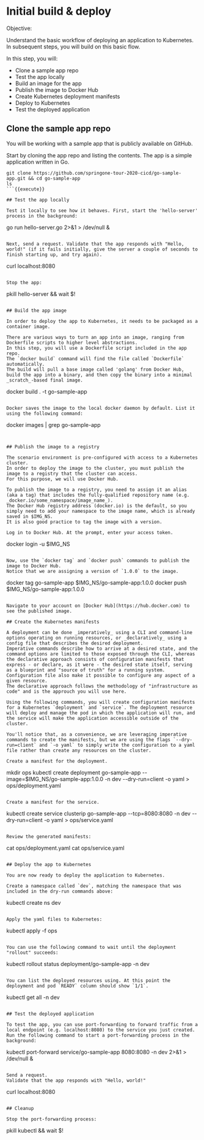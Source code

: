 # Initial build & deploy

Objective:


Understand the basic workflow of deploying an application to Kubernetes. 
In subsequent steps, you will build on this basic flow.

In this step, you will:
- Clone a sample app repo
- Test the app locally
- Build an image for the app
- Publish the image to Docker Hub
- Create Kubernetes deployment manifests
- Deploy to Kubernetes
- Test the deployed application

## Clone the sample app repo
You will be working with a sample app that is publicly available on GitHub.

Start by cloning the app repo and listing the contents. 
The app is a simple application written in Go.

```
git clone https://github.com/springone-tour-2020-cicd/go-sample-app.git && cd go-sample-app
ls
```{{execute}}

## Test the app locally

Test it locally to see how it behaves. First, start the 'hello-server' process in the background:

```
go run hello-server.go 2>&1 > /dev/null &
```{{execute}}

Next, send a request. Validate that the app responds with "Hello, world!" (if it fails initially, give the server a couple of seconds to finish starting up, and try again).

```
curl localhost:8080
```{{execute}}

Stop the app:

```
pkill hello-server && wait $!
```{{execute}}

## Build the app image

In order to deploy the app to Kubernetes, it needs to be packaged as a container image.

There are various ways to turn an app into an image, ranging from Dockerfile scripts to higher level abstractions. 
In this step, you will use a Dockerfile script included in the app repo. 
The `docker build` command will find the file called `Dockerfile` automatically. 
The build will pull a base image called 'golang' from Docker Hub, build the app into a binary, and then copy the binary into a minimal _scratch_-based final image.

```
docker build . -t go-sample-app
```{{execute}}

Docker saves the image to the local docker daemon by default. List it using the following command:

```
docker images | grep go-sample-app
```{{execute}}


## Publish the image to a registry

The scenario environment is pre-configured with access to a Kubernetes cluster. 
In order to deploy the image to the cluster, you must publish the image to a registry that the cluster can access. 
For this purpose, we will use Docker Hub.

To publish the image to a registry, you need to assign it an alias (aka a tag) that includes the fully-qualified repository name (e.g. _docker.io/some_namespace/image_name_). 
The Docker Hub registry address (docker.io) is the default, so you simply need to add your namespace to the image name, which is already saved in $IMG_NS. 
It is also good practice to tag the image with a version.

Log in to Docker Hub. At the prompt, enter your access token.

```
docker login -u $IMG_NS
```{{execute}}

Now, use the `docker tag` and `docker push` commands to publish the image to Docker Hub. 
Notice that we are assigning a version of `1.0.0` to the image.

```
docker tag go-sample-app $IMG_NS/go-sample-app:1.0.0
docker push $IMG_NS/go-sample-app:1.0.0
```{{execute}}

Navigate to your account on [Docker Hub](https://hub.docker.com) to see the published image.

## Create the Kubernetes manifests

A deployment can be done _imperatively_ using a CLI and command-line options operating on running resources, or _declaratively_ using a config file that describes the desired deployment. 
Imperative commands describe how to arrive at a desired state, and the command options are limited to those exposed through the CLI, whereas the declarative approach consists of configuration manifests that express - or declare, as it were - the desired state itself, serving as a blueprint and "source of truth" for a running system. 
Configuration file also make it possible to configure any aspect of a given resource.
The declarative approach follows the methodology of "infrastructure as code" and is the approuch you will use here.

Using the following commands, you will create configuration manifests for a Kubernetes `deployment` and `service`. The deployment resource will deploy and manage the pod in which the application will run, and the service will make the application accessible outside of the cluster.
 
You'll notice that, as a convenience, we are leveraging imperative commands to create the manifests, but we are using the flags `--dry-run=client` and `-o yaml` to simply write the configuration to a yaml file rather than create any resources on the cluster.

Create a manifest for the deployment. 

```
mkdir ops
kubectl create deployment go-sample-app --image=$IMG_NS/go-sample-app:1.0.0 -n dev --dry-run=client -o yaml > ops/deployment.yaml
```{{execute}}

Create a manifest for the service. 

```
kubectl create service clusterip go-sample-app --tcp=8080:8080 -n dev --dry-run=client -o yaml > ops/service.yaml
```{{execute}}

Review the generated manifests:

```
cat ops/deployment.yaml
cat ops/service.yaml
```{{execute}}

## Deploy the app to Kubernetes

You are now ready to deploy the application to Kubernetes.

Create a namespace called `dev`, matching the namespace that was included in the dry-run commands above:

```
kubectl create ns dev
```{{execute}}

Apply the yaml files to Kubernetes:

```
kubectl apply -f ops
```{{execute}}

You can use the following command to wait until the deployment "rollout" succeeds:

```
kubectl rollout status deployment/go-sample-app -n dev
```{{execute}}

You can list the deployed resources using. At this point the deployment and pod `READY` column should show `1/1`.

```
kubectl get all -n dev
```{{execute}}

## Test the deployed application

To test the app, you can use port-forwarding to forward traffic from a local endpoint (e.g. localhost:8080) to the service you just created. 
Run the following command to start a port-forwarding process in the background:

```
kubectl port-forward service/go-sample-app 8080:8080 -n dev 2>&1 > /dev/null &
```{{execute}}

Send a request. 
Validate that the app responds with "Hello, world!"

```
curl localhost:8080
```{{execute}}

## Cleanup

Stop the port-forwarding process:

```
pkill kubectl && wait $!
```{{execute}}
